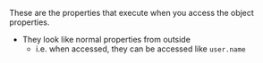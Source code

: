 These are the properties that execute when you access the object properties.


- They look like normal properties from outside
    - i.e. when accessed, they can be accessed like `user.name` 